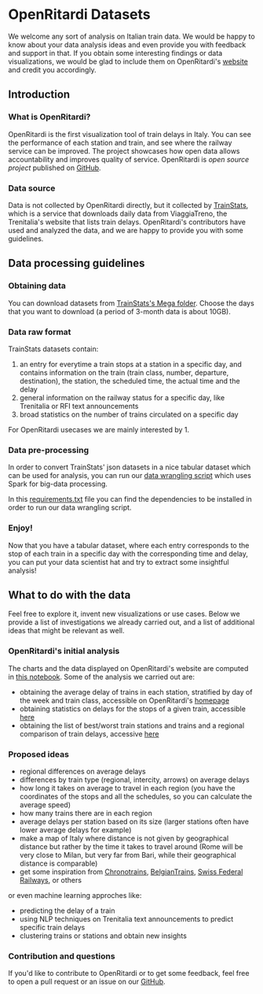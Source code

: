 # OpenRitardi Datasets
We welcome any sort of analysis on Italian train data. We would be happy to know about your data analysis ideas and even provide you with feedback and support in that. If you obtain some interesting findings or data visualizations, we would be glad to include them on OpenRitardi's [website](https://www.openritardi.it) and credit you accordingly. 

## Introduction
### What is OpenRitardi?
OpenRitardi is the first visualization tool of train delays in Italy. You can see the performance of each station and train, and see where the railway service can be improved. The project showcases how open data allows accountability and improves quality of service. OpenRitardi is *open source project* published on [GitHub](https://github.com/giacomoorsi/OpenRitardi).

### Data source
Data is not collected by OpenRitardi directly, but it collected by [TrainStats](https://trainstats.altervista.org/), which is a service that downloads daily data from ViaggiaTreno, the Trenitalia's website that lists train delays. OpenRitardi's contributors have used and analyzed the data, and we are happy to provide you with some guidelines. 

## Data processing guidelines
### Obtaining data
You can download datasets from [TrainStats's Mega folder](https://mega.nz/folder/jRImnIqD#XrqeWFZ3h12wS8O_U4APXQ). Choose the days that you want to download (a period of 3-month data is about 10GB). 
### Data raw format
TrainStats datasets contain: 
1. an entry for everytime a train stops at a station in a specific day, and contains information on the train (train class, number, departure, destination), the station, the scheduled time, the actual time and the delay
2. general information on the railway status for a specific day, like Trenitalia or RFI text announcements
3. broad statistics on the number of trains circulated on a specific day

For OpenRitardi usecases we are mainly interested by 1. 

### Data pre-processing
In order to convert TrainStats' json datasets in a nice tabular dataset which can be used for analysis, you can run our [data wrangling script](https://github.com/giacomoorsi/OpenRitardi/blob/master/exploratory_data_analysis/data_wrangling.ipynb) which uses Spark for big-data processing. 

In this [requirements.txt](https://github.com/giacomoorsi/OpenRitardi/blob/master/exploratory_data_analysis/requirements.txt) file you can find the dependencies to be installed in order to run our data wrangling script. 

### Enjoy!
Now that you have a tabular dataset, where each entry corresponds to the stop of each train in a specific day with the corresponding time and delay, you can put your data scientist hat and try to extract some insightful analysis!

## What to do with the data
Feel free to explore it, invent new visualizations or use cases. Below we provide a list of investigations we already carried out, and a list of additional ideas that might be relevant as well. 
### OpenRitardi's initial analysis
The charts and the data displayed on OpenRitardi's website are computed in [this notebook](https://github.com/giacomoorsi/OpenRitardi/blob/master/data/data_generation.ipynb). 
Some of the analysis we carried out are: 
- obtaining the average delay of trains in each station, stratified by day of the week and train class, accessible on OpenRitardi's [homepage](https://www.openritardi.it)
- obtaining statistics on delays for the stops of a given train, accessible [here](https://www.openritardi.it/trains.html)
- obtaining the list of best/worst train stations and trains and a regional comparison of train delays, accessive [here](https://www.openritardi.it/statistics.html)

### Proposed ideas
- regional differences on average delays
- differences by train type (regional, intercity, arrows) on average delays
- how long it takes on average to travel in each region (you have the coordinates of the stops and all the schedules, so you can calculate the average speed)
- how many trains there are in each region
- average delays per station based on its size (larger stations often have lower average delays for example)
- make a map of Italy where distance is not given by geographical distance but rather by the time it takes to travel around (Rome will be very close to Milan, but very far from Bari, while their geographical distance is comparable)
- get some inspiration from [Chronotrains](https://www.chronotrains.com/en), [BelgianTrains](https://www.mobilitydashboard.be/trains/train-delay/), [Swiss Federal Railways](https://company.sbb.ch/en/the-company/responsibility-society-environment/customers/punctuality.html), or others

or even machine learning approches like:
- predicting the delay of a train
- using NLP techniques on Trenitalia text announcements to predict specific train delays
- clustering trains or stations and obtain new insights


### Contribution and questions
If you'd like to contribute to OpenRitardi or to get some feedback, feel free to open a pull request or an issue on our [GitHub](https://github.com/giacomoorsi/openritardi).